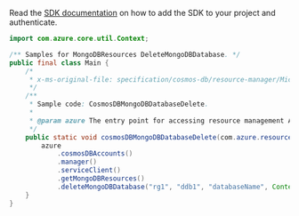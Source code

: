 Read the [SDK documentation](https://github.com/Azure/azure-sdk-for-java/blob/azure-resourcemanager_2.12.0/sdk/resourcemanager/azure-resourcemanager/README.md) on how to add the SDK to your project and authenticate.

```java
import com.azure.core.util.Context;

/** Samples for MongoDBResources DeleteMongoDBDatabase. */
public final class Main {
    /*
     * x-ms-original-file: specification/cosmos-db/resource-manager/Microsoft.DocumentDB/stable/2021-10-15/examples/CosmosDBMongoDBDatabaseDelete.json
     */
    /**
     * Sample code: CosmosDBMongoDBDatabaseDelete.
     *
     * @param azure The entry point for accessing resource management APIs in Azure.
     */
    public static void cosmosDBMongoDBDatabaseDelete(com.azure.resourcemanager.AzureResourceManager azure) {
        azure
            .cosmosDBAccounts()
            .manager()
            .serviceClient()
            .getMongoDBResources()
            .deleteMongoDBDatabase("rg1", "ddb1", "databaseName", Context.NONE);
    }
}
```
